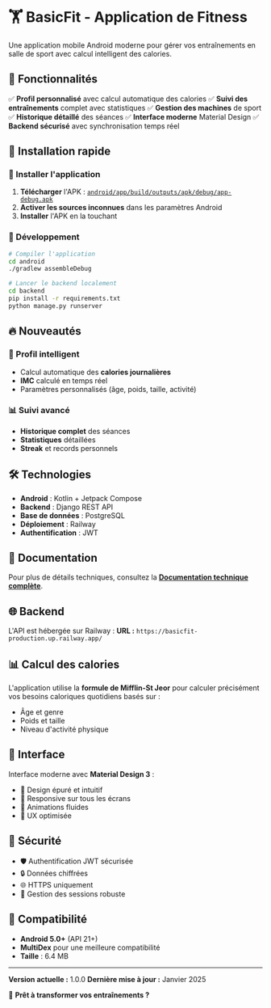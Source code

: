 # 🏋️ BasicFit - Application de Fitness

Une application mobile Android moderne pour gérer vos entraînements en salle de sport avec calcul intelligent des calories.

## 🎯 Fonctionnalités

✅ **Profil personnalisé** avec calcul automatique des calories
✅ **Suivi des entraînements** complet avec statistiques
✅ **Gestion des machines** de sport
✅ **Historique détaillé** des séances
✅ **Interface moderne** Material Design
✅ **Backend sécurisé** avec synchronisation temps réel

## 🚀 Installation rapide

### 📱 Installer l'application

1. **Télécharger** l'APK : [`android/app/build/outputs/apk/debug/app-debug.apk`](android/app/build/outputs/apk/debug/app-debug.apk)
2. **Activer les sources inconnues** dans les paramètres Android
3. **Installer** l'APK en la touchant

### 🔧 Développement

```bash
# Compiler l'application
cd android
./gradlew assembleDebug

# Lancer le backend localement
cd backend
pip install -r requirements.txt
python manage.py runserver
```

## 🔥 Nouveautés

### 👤 Profil intelligent
- Calcul automatique des **calories journalières**
- **IMC** calculé en temps réel
- Paramètres personnalisés (âge, poids, taille, activité)

### 📊 Suivi avancé
- **Historique complet** des séances
- **Statistiques** détaillées
- **Streak** et records personnels

## 🛠️ Technologies

- **Android** : Kotlin + Jetpack Compose
- **Backend** : Django REST API
- **Base de données** : PostgreSQL
- **Déploiement** : Railway
- **Authentification** : JWT

## 📖 Documentation

Pour plus de détails techniques, consultez la [**Documentation technique complète**](DOCUMENTATION_TECHNIQUE.md).

## 🌐 Backend

L'API est hébergée sur Railway :
**URL :** `https://basicfit-production.up.railway.app/`

## 📊 Calcul des calories

L'application utilise la **formule de Mifflin-St Jeor** pour calculer précisément vos besoins caloriques quotidiens basés sur :
- Âge et genre
- Poids et taille
- Niveau d'activité physique

## 🎨 Interface

Interface moderne avec **Material Design 3** :
- 🎨 Design épuré et intuitif
- 📱 Responsive sur tous les écrans
- 🌟 Animations fluides
- 🎯 UX optimisée

## 🔐 Sécurité

- 🛡️ Authentification JWT sécurisée
- 🔒 Données chiffrées
- 🌐 HTTPS uniquement
- 🔑 Gestion des sessions robuste

## 📱 Compatibilité

- **Android 5.0+** (API 21+)
- **MultiDex** pour une meilleure compatibilité
- **Taille** : 6.4 MB

---

**Version actuelle :** 1.0.0
**Dernière mise à jour :** Janvier 2025

🚀 **Prêt à transformer vos entraînements ?**